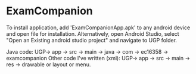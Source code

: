 # ExamCompanion
To install application, add 'ExamCompanionApp.apk' to any android device and open file for installation. Alternatively, open Android Studio, select "Open an Existing android studio project" and navigate to UGP folder. 

Java code: UGP-> app -> src -> main -> java -> com -> ec16358 -> examcompanion
Other code I've written (xml): UGP-> app -> src -> main -> res -> drawable or layout or menu.
